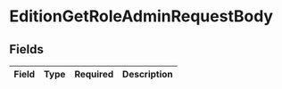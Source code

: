 # EditionGetRoleAdminRequestBody


## Fields

| Field       | Type        | Required    | Description |
| ----------- | ----------- | ----------- | ----------- |